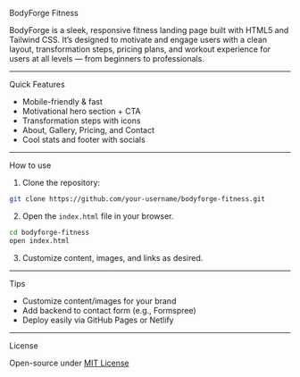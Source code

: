 BodyForge Fitness

BodyForge is a sleek, responsive fitness landing page built with HTML5 and Tailwind CSS. It’s designed to motivate and engage users with a clean layout, transformation steps, pricing plans, and workout experience for users at all levels — from beginners to professionals.

---

Quick Features

- Mobile-friendly & fast
- Motivational hero section + CTA
- Transformation steps with icons
- About, Gallery, Pricing, and Contact
- Cool stats and footer with socials

---

How to use


1. Clone the repository:

```bash
git clone https://github.com/your-username/bodyforge-fitness.git
```

2. Open the `index.html` file in your browser.

```bash
cd bodyforge-fitness
open index.html  
```

3. Customize content, images, and links as desired.

---

Tips

- Customize content/images for your brand
- Add backend to contact form (e.g., Formspree)
- Deploy easily via GitHub Pages or Netlify

---

 License

Open-source under [MIT License](LICENSE)
